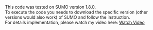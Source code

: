 This code was tested on SUMO version 1.8.0. </br>
To execute the code you needs to download the specific version (other versions would also work) of SUMO and follow the instruction.</br>
For details implementation, please watch my video here: [Watch Video](https://youtu.be/knFEOluCgWc)<br/>
